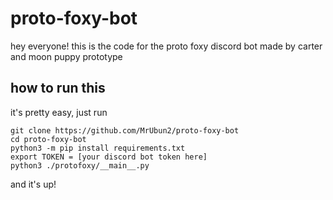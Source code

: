 # proto-foxy-bot
hey everyone! this is the code for the proto foxy discord bot made by carter and moon puppy prototype

## how to run this
it's pretty easy, just run
```
git clone https://github.com/MrUbun2/proto-foxy-bot
cd proto-foxy-bot
python3 -m pip install requirements.txt
export TOKEN = [your discord bot token here]
python3 ./protofoxy/__main__.py
```
and it's up!
